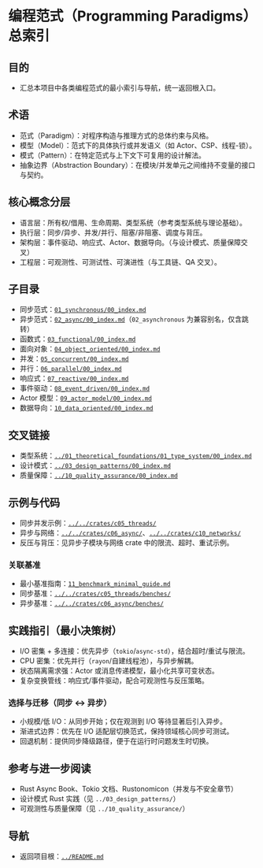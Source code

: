 # 编程范式（Programming Paradigms）总索引

## 目的

- 汇总本项目中各类编程范式的最小索引与导航，统一返回根入口。

## 术语

- 范式（Paradigm）：对程序构造与推理方式的总体约束与风格。
- 模型（Model）：范式下的具体执行或并发语义（如 Actor、CSP、线程-锁）。
- 模式（Pattern）：在特定范式与上下文下可复用的设计解法。
- 抽象边界（Abstraction Boundary）：在模块/并发单元之间维持不变量的接口与契约。

## 核心概念分层

- 语言层：所有权/借用、生命周期、类型系统（参考类型系统与理论基础）。
- 执行层：同步/异步、并发/并行、阻塞/非阻塞、调度与背压。
- 架构层：事件驱动、响应式、Actor、数据导向。（与设计模式、质量保障交叉）
- 工程层：可观测性、可测试性、可演进性（与工具链、QA 交叉）。

## 子目录

- 同步范式：[`01_synchronous/00_index.md`](./01_synchronous/00_index.md)
- 异步范式：[`02_async/00_index.md`](./02_async/00_index.md)（`02_asynchronous` 为兼容别名，仅含跳转）
- 函数式：[`03_functional/00_index.md`](./03_functional/00_index.md)
- 面向对象：[`04_object_oriented/00_index.md`](./04_object_oriented/00_index.md)
- 并发：[`05_concurrent/00_index.md`](./05_concurrent/00_index.md)
- 并行：[`06_parallel/00_index.md`](./06_parallel/00_index.md)
- 响应式：[`07_reactive/00_index.md`](./07_reactive/00_index.md)
- 事件驱动：[`08_event_driven/00_index.md`](./08_event_driven/00_index.md)
- Actor 模型：[`09_actor_model/00_index.md`](./09_actor_model/00_index.md)
- 数据导向：[`10_data_oriented/00_index.md`](./10_data_oriented/00_index.md)

## 交叉链接

- 类型系统：[`../01_theoretical_foundations/01_type_system/00_index.md`](../01_theoretical_foundations/01_type_system/00_index.md)
- 设计模式：[`../03_design_patterns/00_index.md`](../03_design_patterns/00_index.md)
- 质量保障：[`../10_quality_assurance/00_index.md`](../10_quality_assurance/00_index.md)

## 示例与代码

- 同步并发示例：[`../../crates/c05_threads/`](../../crates/c05_threads/)
- 异步与网络：[`../../crates/c06_async/`](../../crates/c06_async/)、[`../../crates/c10_networks/`](../../crates/c10_networks/)
- 反压与背压：见异步子模块与网络 crate 中的限流、超时、重试示例。

### 关联基准

- 最小基准指南：[`11_benchmark_minimal_guide.md`](./11_benchmark_minimal_guide.md)
- 同步基准：[`../../crates/c05_threads/benches/`](../../crates/c05_threads/benches/)
- 异步基准：[`../../crates/c06_async/benches/`](../../crates/c06_async/benches/)

## 实践指引（最小决策树）

- I/O 密集 + 多连接：优先异步（`tokio`/`async-std`），结合超时/重试与限流。
- CPU 密集：优先并行（`rayon`/自建线程池），与异步解耦。
- 状态隔离需求强：Actor 或消息传递模型，最小化共享可变状态。
- 复杂变换管线：响应式/事件驱动，配合可观测性与反压策略。

### 选择与迁移（同步 ↔ 异步）

- 小规模/低 I/O：从同步开始；仅在观测到 I/O 等待显著后引入异步。
- 渐进式边界：优先在 I/O 适配层切换范式，保持领域核心同步可测试。
- 回退机制：提供同步降级路径，便于在运行时问题发生时切换。

## 参考与进一步阅读

- Rust Async Book、Tokio 文档、Rustonomicon（并发与不安全章节）
- 设计模式 Rust 实践（见 `../03_design_patterns/`）
- 可观测性与质量保障（见 `../10_quality_assurance/`）

## 导航

- 返回项目根：[`../README.md`](../README.md)
